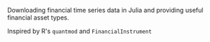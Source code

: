 Downloading financial time series data in Julia and providing useful financial asset types.

Inspired by R's `quantmod` and `FinancialInstrument`
